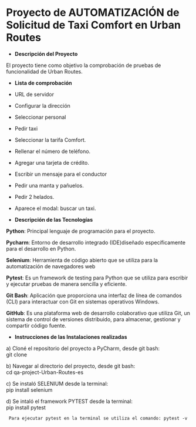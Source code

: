 # Proyecto de AUTOMATIZACIÓN de Solicitud de Taxi Comfort en Urban Routes 


- **Descripción del Proyecto**

El proyecto tiene como objetivo la comprobación de pruebas de funcionalidad de Urban Routes.


- **Lista de comprobación**

- URL de servidor
- Configurar la dirección
- Seleccionar personal
- Pedir taxi
- Seleccionar la tarifa Comfort.
- Rellenar el número de teléfono.
- Agregar una tarjeta de crédito.
- Escribir un mensaje para el conductor
- Pedir una manta y pañuelos.
- Pedir 2 helados.
- Aparece el modal: buscar un taxi.



- **Descripción de las Tecnologías**

**Python**: Principal lenguaje de programación para el proyecto. 

**Pycharm**: Entorno de desarrollo integrado (IDE)diseñado específicamente para el desarrollo en Python.

**Selenium**: Herramienta de código abierto que se utiliza para la automatización de navegadores web

**Pytest**: Es un framework de testing para Python que se utiliza para escribir y ejecutar pruebas de manera sencilla y eficiente.

**Git Bash**: Aplicación que proporciona una interfaz de línea de comandos (CLI) para interactuar con Git en sistemas operativos Windows.

**GitHub**: Es una plataforma web de desarrollo colaborativo que utiliza Git, un sistema de control de versiones distribuido, para almacenar, gestionar y compartir código fuente.



- **Instrucciones de las Instalaciones realizadas**
   
a) Cloné el repositorio del proyecto a PyCharm, desde git bash:\
     git clone <URL DEL REPOSITORIO>

b) Navegar al directorio del proyecto, desde git bash:\
     cd qa-project-Urban-Routes-es

c) Se instaló SELENIUM desde la terminal:\
     pip install selenium

d) Se intaló el framework PYTEST desde la terminal:\
     pip install pytest

     Para ejecutar pytest en la terminal se utiliza el comando: pytest -v
